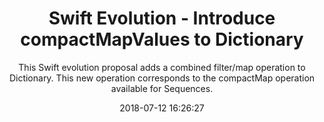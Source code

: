 ---
title: "Swift Evolution - Introduce compactMapValues to Dictionary"
subtitle: "This Swift evolution proposal adds a combined filter/map operation to Dictionary. This new operation corresponds to the compactMap operation available for Sequences."
tags: ["evolution"]
link: "https://github.com/apple/swift-evolution/blob/master/proposals/0218-introduce-compact-map-values.md"
date: "2018-07-12 16:26:27"
---